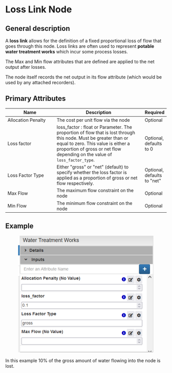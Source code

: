 # Loss Link Node

## General description

A **loss link** allows for the definition of a fixed proportional loss of flow that goes through this node.  Loss links are often used to represent **potable water treatment works** which incur some process losses.

The Max and Min flow attributes that are defined are applied to the net output after losses.&#x20;

The node itself records the net output in its flow attribute (which would be used by any attached recorders).

## Primary Attributes

<table><thead><tr><th width="181.33333333333331">Name</th><th width="342">Description</th><th>Required</th></tr></thead><tbody><tr><td>Allocation Penalty</td><td>The cost per unit flow via the node</td><td>Optional</td></tr><tr><td>Loss factor</td><td>loss_factor : float or Parameter. The proportion of flow that is lost through this node. Must be greater than or equal to zero. This value is either a proportion of gross or net flow depending on the value of <code>loss_factor_type</code>.</td><td>Optional, defaults to 0</td></tr><tr><td>Loss Factor Type</td><td>Either "gross" or "net" (default) to specify whether the loss factor is applied as a proportion of gross or net flow respectively.</td><td>Optional, defaults to "net" </td></tr><tr><td>Max Flow</td><td>The maximum flow constraint on the node</td><td>Optional</td></tr><tr><td>Min Flow</td><td>The minimum flow constraint on the node</td><td>Optional</td></tr></tbody></table>



## Example

<figure><img src="../../../.gitbook/assets/image (1).png" alt=""><figcaption></figcaption></figure>

In this example 10% of the gross amount of water flowing into the node is lost.

